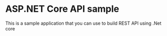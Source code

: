 # ASP.NET Core API sample

This is a sample application that you can use to build REST API using .Net core
